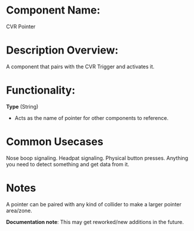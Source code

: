 
# Component Name:

CVR Pointer

# Description Overview:

A component that pairs with the CVR Trigger and activates it.

# Functionality:

**Type** (String)

- Acts as the name of pointer for other components to reference.
# Common Usecases

Nose boop signaling. Headpat signaling. Physical button presses. Anything you need to detect something and get data from it.

# Notes

A pointer can be paired with any kind of collider to make a larger pointer area/zone.


**Documentation note**: This may get reworked/new additions in the future.